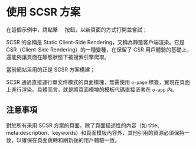 <template is="exm-article">
<a href="../../publics/examples/use-scsr/page1.html" main demo preview></a>
<a href="../../publics/examples/use-scsr/page2.html"></a>
<a href="../../publics/examples/use-scsr/public.css"></a>
<a href="../../publics/examples/use-scsr/app-config.mjs"></a>
</template>

# 使用 SCSR 方案

在這個示例中，請點擊 <span style='font-family: "iconfont"'>&#xe7cb;</span> 按鈕，以新頁面的方式打開並嘗試；

SCSR 的全稱是 Static Client-Side Rendering，又稱為靜態客戶端渲染。它是 CSR（Client-Side Rendering）的一種變種，在保留了 CSR 用戶體驗的基礎上，還能夠讓頁面在靜態狀態下被搜索引擎爬取。

當前網站采用的正是 SCSR 方案構建；

SCSR 通過直接運行單文件模式的頁面模塊，無需使用 `o-page` 標簽，實現在頁面上進行渲染。具體而言，就是將頁面模塊的模板代碼直接嵌套在 `o-app` 內。

## 注意事項

對於所有采用 SCSR 方案的頁面，除了頁面描述性的內容（如 title、meta:description、keywords）和頁面模板內容外，其他引用的資源必須保持一致，以確保在頁面跳轉和刷新後的用戶體驗一致。


